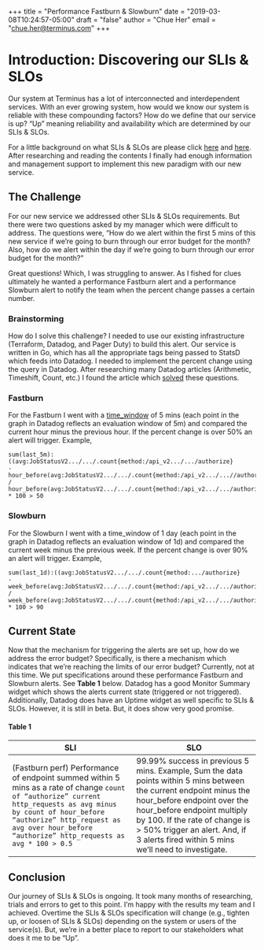 +++
title = "Performance Fastburn & Slowburn"
date = "2019-03-08T10:24:57-05:00"
draft = "false"
author = "Chue Her"
email = "chue.her@terminus.com"
+++

# Introduction: Discovering our SLIs & SLOs
Our system at Terminus has a lot of interconnected and interdependent services. With an ever growing system, how would we know our system is reliable with these compounding factors? How do we define that our service is up? “Up” meaning reliability and availability which are determined by our SLIs & SLOs.

For a little background on what SLIs & SLOs are please click [here](https://landing.google.com/sre/books/) and [here](https://landing.google.com/sre/sre-book/chapters/service-level-objectives/). After researching and reading the contents I finally had enough information and management support to implement this new paradigm with our new service.

## The Challenge
For our new service we addressed other SLIs & SLOs requirements. But there were two questions asked by my manager which were difficult to address. The questions were, “How do we alert within the first 5 mins of this new service if we’re going to burn through our error budget for the month? Also, how do we alert within the day if we’re going to burn through our error budget for the month?”

Great questions! Which, I was struggling to answer. As I fished for clues ultimately he wanted a performance Fastburn alert and a performance Slowburn alert to notify the team when the percent change passes a certain number.

### Brainstorming
How do I solve this challenge? I needed to use our existing infrastructure (Terraform, Datadog, and Pager Duty) to build this alert. Our service is written in Go, which has all the appropriate tags being passed to StatsD which feeds into Datadog. I needed to implement the percent change using the query in Datadog. After researching many Datadog articles (Arithmetic, Timeshift, Count, etc.) I found the article which [solved](https://docs.datadoghq.com/graphing/faq/how-can-i-graph-the-percentage-change-between-an-earlier-value-and-a-current-value/) these questions.

### Fastburn
For the Fastburn I went with a [time_window](https://docs.datadoghq.com/api/?lang=python#create-a-monitor) of 5 mins (each point in the graph in Datadog reflects an evaluation window of 5m) and compared the current hour minus the previous hour. If the percent change is over 50% an alert will trigger. Example,

```
sum(last_5m):((avg:JobStatusV2.../.../.count{method:/api_v2.../.../authorize}
-
hour_before(avg:JobStatusV2.../.../.count{method:/api_v2.../...//authorize}))
/
hour_before(avg:JobStatusV2.../.../.count{method:/api_v2.../.../authorize})) * 100 > 50
```

### Slowburn
For the Slowburn I went with a time_window of 1 day (each point in the graph in Datadog reflects an evaluation window of 1d) and compared the current week minus the previous week. If the percent change is over 90% an alert will trigger. Example,

```
sum(last_1d):((avg:JobStatusV2.../.../.count{method:.../authorize}
-
week_before(avg:JobStatusV2.../.../.count{method:/api_v2.../.../authorize}))
/
week_before(avg:JobStatusV2.../.../.count{method:/api_v2.../.../authorize})) * 100 > 90
```

## Current State
Now that the mechanism for triggering the alerts are set up, how do we address the error budget? Specifically, is there a mechanism which indicates that we’re reaching the limits of our error budget? Currently, not at this time. We put specifications around these performance Fastburn and Slowburn alerts. See **Table 1** below. Datadog has a good Monitor Summary widget which shows the alerts current state (triggered or not triggered). Additionally, Datadog does have an Uptime widget as well specific to SLIs & SLOs. However, it is still in beta. But, it does show very good promise.

#### **Table 1**
| SLI | SLO |
| --- | --- |
| (Fastburn perf) Performance of endpoint summed within 5 mins as a rate of change `count of “authorize” current http_requests as avg minus by count of hour_before “authorize” http_request as avg over hour_before “authorize” http_requests as avg * 100 > 0.5` | 99.99% success in previous 5 mins. Example, Sum the data points within 5 mins between the current endpoint minus the hour_before endpoint over the hour_before endpoint multiply by 100. If the rate of change is > 50% trigger an alert. And, if 3 alerts fired within 5 mins we’ll need to investigate. |

## Conclusion
Our journey of SLIs & SLOs is ongoing. It took many months of researching, trials and errors to get to this point. I’m happy with the results my team and I achieved. Overtime the SLIs & SLOs specification will change (e.g., tighten up, or loosen of SLIs & SLOs) depending on the system or users of the service(s). But, we’re in a better place to report to our stakeholders what does it me to be “Up”.


